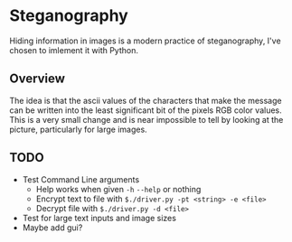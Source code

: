 # Steganography

Hiding information in images is a modern practice of steganography, I've chosen to imlement it with Python.

## Overview
The idea is that the ascii values of the characters that make the message can be written into the least significant bit of the pixels RGB color values. This is a very small change and is near impossible to tell by looking at the picture, particularly for large images.

## TODO

* Test Command Line arguments
  * Help works when given `-h` `--help` or nothing
  * Encrypt text to file with `$./driver.py -pt <string> -e <file>`
  * Decrypt file with `$./driver.py -d <file>`
* Test for large text inputs and image sizes
* Maybe add gui?


